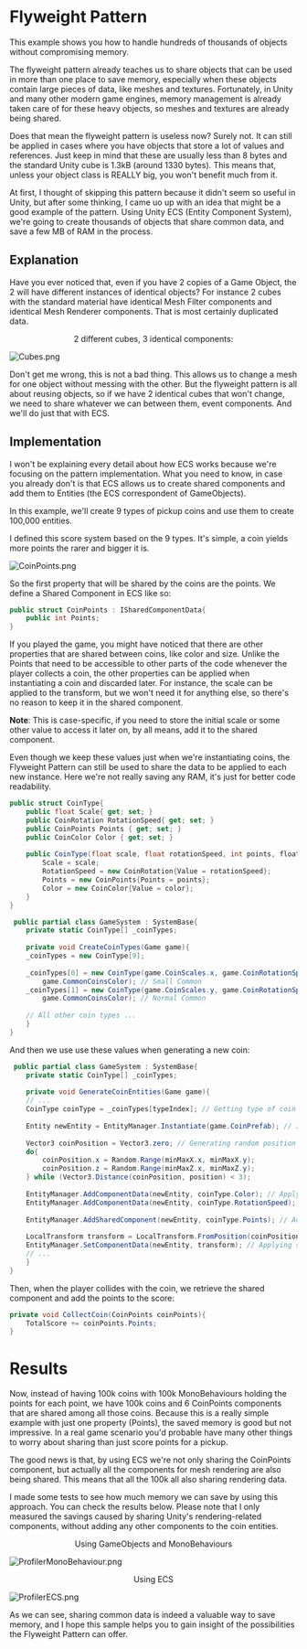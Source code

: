 ﻿# Flyweight Pattern

This example shows you how to handle hundreds of thousands of objects without compromising memory.

The flyweight pattern
already teaches us to share objects that can be used in more than one place to save memory, especially when these
objects contain large pieces of data, like meshes and textures. Fortunately, in Unity and many other modern game
engines, memory management is already taken care of for these heavy objects, so meshes and textures are already being
shared.

Does that mean the flyweight pattern is useless now? Surely not. It can still be applied in cases where you have objects
that store a lot of values and references. Just keep in mind that these are usually less than 8 bytes and the standard
Unity cube is 1.3kB (around 1330 bytes). This means that, unless your object class is REALLY big, you won't benefit much
from it.

At first, I thought of skipping this pattern because it didn't seem so useful in Unity, but after some thinking, I came
uo up with an idea that might be a good example of the pattern. Using Unity ECS (Entity Component System), we're going
to create thousands of objects that share common data, and save a few MB of RAM in the process.

## Explanation

Have you ever noticed that, even if you have 2 copies of a Game Object, the 2 will have different instances of identical
objects? For instance 2 cubes with the standard material have identical Mesh Filter components and identical Mesh
Renderer components. That is most certainly duplicated data.

<p style="text-align: center;"> 2 different cubes, 3 identical components: </p>

![Cubes.png](..%2FCommand%20Pattern%2FImages%2FCubes.png)

Don't get me wrong, this is not a bad thing. This allows us to change a mesh for one object without messing with the
other. But the flyweight pattern is all about reusing objects, so if we have 2 identical cubes that won't change, we
need to share whatever we can between them, event components. And we'll do just that with ECS.

## Implementation

I won't be explaining every detail about how ECS works because we're focusing on the pattern implementation. What you
need to know, in case you already don't is that ECS allows us to create shared components and add them to Entities (the
ECS correspondent of GameObjects).

In this example, we'll create 9 types of pickup coins and use them to create 100,000 entities.

I defined this score system based on the 9 types. It's simple, a coin yields more points the rarer and bigger it is.

![CoinPoints.png](..%2FCommand%20Pattern%2FImages%2FCoinPoints.png)

So the first property that will be shared by the coins are the points. We define a Shared Component in ECS like so:

~~~c#
public struct CoinPoints : ISharedComponentData{
    public int Points;
}
~~~

If you played the game, you might have noticed that there are other properties that are shared between coins, like color
and size. Unlike the Points that need to be accessible to other parts of the code whenever the player collects a coin,
the other properties can be applied when instantiating a coin and discarded later. For instance, the scale can be
applied to the transform, but we won't need it for anything else, so there's no reason to keep it in the shared
component.

**Note**: This is case-specific, if you need to store the initial scale or some other value to access it later on, by
all means, add it to the shared component.

Even though we keep these values just when we're instantiating coins, the Flyweight Pattern can still be used to share
the data to be applied to each new instance. Here we're not really saving any RAM, it's just for better code
readability.

~~~c#
public struct CoinType{
    public float Scale{ get; set; }
    public CoinRotation RotationSpeed{ get; set; }
    public CoinPoints Points { get; set; }
    public CoinColor Color { get; set; }
    
    public CoinType(float scale, float rotationSpeed, int points, float4 color){
        Scale = scale;
        RotationSpeed = new CoinRotation{Value = rotationSpeed};
        Points = new CoinPoints{Points = points};
        Color = new CoinColor{Value = color};
    }
}
~~~

~~~c#
 public partial class GameSystem : SystemBase{
    private static CoinType[] _coinTypes;
    
    private void CreateCoinTypes(Game game){
    _coinTypes = new CoinType[9];
    
    _coinTypes[0] = new CoinType(game.CoinScales.x, game.CoinRotationSpeeds.x, game.CommonCoinPoints.x,
        game.CommonCoinsColor); // Small Common
    _coinTypes[1] = new CoinType(game.CoinScales.y, game.CoinRotationSpeeds.y, game.CommonCoinPoints.y,
        game.CommonCoinsColor); // Normal Common
        
    // All other coin types ...
    }
}
~~~

And then we use use these values when generating a new coin:

~~~c#
 public partial class GameSystem : SystemBase{
    private static CoinType[] _coinTypes;
    
    private void GenerateCoinEntities(Game game){
    // ...
    CoinType coinType = _coinTypes[typeIndex]; // Getting type of coin based on random rareness and size
    
    Entity newEntity = EntityManager.Instantiate(game.CoinPrefab); // Instantiating coin
    
    Vector3 coinPosition = Vector3.zero; // Generating random position
    do{
        coinPosition.x = Random.Range(minMaxX.x, minMaxX.y);
        coinPosition.z = Random.Range(minMaxZ.x, minMaxZ.y);
    } while (Vector3.Distance(coinPosition, position) < 3);
    
    EntityManager.AddComponentData(newEntity, coinType.Color); // Applying material color
    EntityManager.AddComponentData(newEntity, coinType.RotationSpeed); // Applying material rotation
    
    EntityManager.AddSharedComponent(newEntity, coinType.Points); // Adding the Shared Component we created
    
    LocalTransform transform = LocalTransform.FromPosition(coinPosition).ApplyScale(coinType.Scale);
    EntityManager.SetComponentData(newEntity, transform); // Applying scale
    // ...
    }
}
~~~

Then, when the player collides with the coin, we retrieve the shared component and add the points to the score:

~~~c#
private void CollectCoin(CoinPoints coinPoints){
    TotalScore += coinPoints.Points;
}
~~~

# Results

Now, instead of having 100k coins with 100k MonoBehaviours holding the points for each point, we have 100k coins and 6
CoinPoints components that are shared among all those coins. Because this is a really simple example with just one
property (Points), the saved memory is good but not impressive. In a real game scenario you'd probable have many other
things to worry about sharing than just score points for a pickup.

The good news is that, by using ECS we're not only sharing the CoinPoints component, but actually all the components for
mesh rendering are also being shared. This means that all the 100k all also sharing rendering data.

I made some tests to see how much memory we can save by using this approach. You can check the results below. Please
note that I only measured the savings caused by sharing Unity's rendering-related components, without adding any other
components to the coin entities.

<p style="text-align: center;"> Using GameObjects and MonoBehaviours </p>

![ProfilerMonoBehaviour.png](..%2FCommand%20Pattern%2FImages%2FProfilerMonoBehaviour.png)

<p style="text-align: center;"> Using ECS </p>

![ProfilerECS.png](..%2FCommand%20Pattern%2FImages%2FProfilerECS.png)

As we can see, sharing common data is indeed a valuable way to save memory, and I hope this sample helps you to gain
insight of the possibilities the Flyweight Pattern can offer.